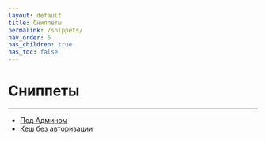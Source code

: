 ```yaml
---
layout: default
title: Сниппеты
permalink: /snippets/
nav_order: 5
has_children: true
has_toc: false
---
```


# Сниппеты

---

- [Под Админом](/snippets/IsAdmin/)
- [Кеш без авторизации](/snippets/public-clear-cache/)
